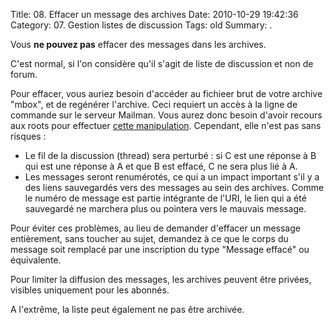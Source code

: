 Title: 08. Effacer un message des archives 
Date: 2010-10-29 19:42:36
Category: 07. Gestion listes de discussion
Tags: old
Summary:  . 

Vous **ne pouvez pas** effacer des messages dans les archives.

C'est normal, si l'on considère qu'il s'agit de liste de discussion et non de forum. 

Pour effacer, vous auriez besoin d'accéder au fichieer brut de votre archive "mbox", et de regénérer l'archive. Ceci requiert un accès à la ligne de commande sur le serveur Mailman.
Vous aurez donc besoin d'avoir recours aux roots pour effectuer [cette manipulation](http://wiki.list.org/pages/viewpage.action?pageId=4030681).
Cependant, elle n'est pas sans risques :

  -  Le fil de la discussion (thread) sera perturbé : si C est une réponse à B qui est une réponse à A et que B est effacé, C ne sera plus lié à A.
  -  Les messages seront renumérotés, ce qui a un impact important s'il y a des liens sauvegardés vers des messages au sein des archives. Comme le numéro de message est partie intégrante de l'URI, le lien qui a été sauvegardé ne marchera plus ou pointera vers le mauvais message.

Pour éviter ces problèmes, au lieu de demander d'effacer un message entièrement, sans toucher au sujet, demandez à ce que le corps du message soit remplacé par une inscription du type "Message effacé" ou équivalente.


Pour limiter la diffusion des messages, les archives peuvent être privées, visibles uniquement pour les abonnés.

A l'extrême, la liste peut également ne pas être archivée.